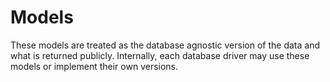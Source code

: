 # Models

These models are treated as the database agnostic version of the data and what
is returned publicly. Internally, each database driver may use these models or
implement their own versions.
